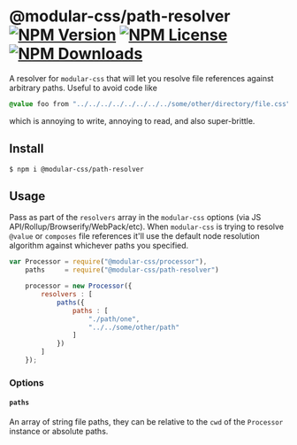 @modular-css/path-resolver [![NPM Version](https://img.shields.io/npm/v/@modular-css/path-resolver.svg)](https://www.npmjs.com/package/@modular-css/path-resolver) [![NPM License](https://img.shields.io/npm/l/@modular-css/path-resolver.svg)](https://www.npmjs.com/package/@modular-css/path-resolver) [![NPM Downloads](https://img.shields.io/npm/dm/@modular-css/path-resolver.svg)](https://www.npmjs.com/package/@modular-css/path-resolver)
===========

A resolver for `modular-css` that will let you resolve file references against arbitrary paths. Useful to avoid code like

```css
@value foo from "../../../../../../../../some/other/directory/file.css";
```

which is annoying to write, annoying to read, and also super-brittle.

## Install

`$ npm i @modular-css/path-resolver`

## Usage

Pass as part of the `resolvers` array in the `modular-css` options (via JS API/Rollup/Browserify/WebPack/etc). When `modular-css` is trying to resolve `@value` or `composes` file references it'll use the default node resolution algorithm against whichever paths you specified.

```js
var Processor = require("@modular-css/processor"),
    paths     = require("@modular-css/path-resolver")

    processor = new Processor({
        resolvers : [
            paths({
                paths : [
                    "./path/one",
                    "../../some/other/path"
                ]
            })
        ]
    });
```

### Options

#### `paths`

An array of string file paths, they can be relative to the `cwd` of the `Processor` instance or absolute paths.
